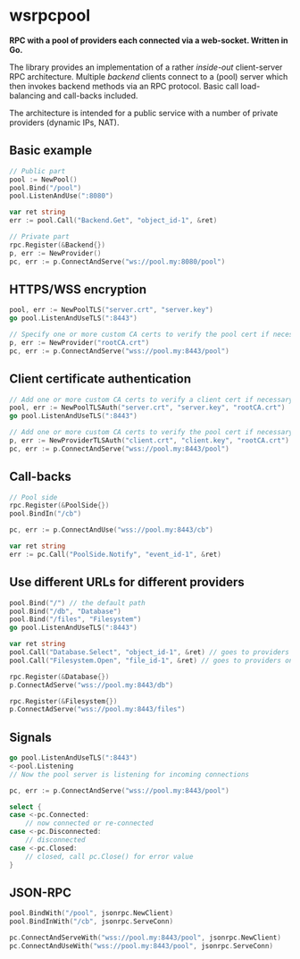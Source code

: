 # wsrpcpool

**RPC with a pool of providers each connected via a web-socket.
Written in Go.**

The library provides an implementation of a rather *inside-out*
client-server RPC architecture. Multiple *backend* clients connect to
a (pool) server which then invokes backend methods via an RPC protocol.
Basic call load-balancing and call-backs included.

The architecture is intended for a public service with a number of
private providers (dynamic IPs, NAT).


## Basic example

```go
// Public part
pool := NewPool()
pool.Bind("/pool")
pool.ListenAndUse(":8080")

var ret string
err := pool.Call("Backend.Get", "object_id-1", &ret)
```

```go
// Private part
rpc.Register(&Backend{})
p, err := NewProvider()
pc, err := p.ConnectAndServe("ws://pool.my:8080/pool")
```

## HTTPS/WSS encryption

```go
pool, err := NewPoolTLS("server.crt", "server.key")
go pool.ListenAndUseTLS(":8443")
```

```go
// Specify one or more custom CA certs to verify the pool cert if necessary
p, err := NewProvider("rootCA.crt")
pc, err := p.ConnectAndServe("wss://pool.my:8443/pool")
```

## Client certificate authentication

```go
// Add one or more custom CA certs to verify a client cert if necessary
pool, err := NewPoolTLSAuth("server.crt", "server.key", "rootCA.crt")
go pool.ListenAndUseTLS(":8443")
```

```go
// Add one or more custom CA certs to verify the pool cert if necessary
p, err := NewProviderTLSAuth("client.crt", "client.key", "rootCA.crt")
pc, err := p.ConnectAndServe("wss://pool.my:8443/pool")
```

## Call-backs

```go
// Pool side
rpc.Register(&PoolSide{})
pool.BindIn("/cb")
```

```go
pc, err := p.ConnectAndUse("wss://pool.my:8443/cb")

var ret string
err := pc.Call("PoolSide.Notify", "event_id-1", &ret)
```

## Use different URLs for different providers

```go
pool.Bind("/") // the default path
pool.Bind("/db", "Database")
pool.Bind("/files", "Filesystem")
go pool.ListenAndUseTLS(":8443")

var ret string
pool.Call("Database.Select", "object_id-1", &ret) // goes to providers on /db
pool.Call("Filesystem.Open", "file_id-1", &ret) // goes to providers on /files
```

```go
rpc.Register(&Database{})
p.ConnectAdServe("wss://pool.my:8443/db")
```

```go
rpc.Register(&Filesystem{})
p.ConnectAdServe("wss://pool.my:8443/files")
```

## Signals

```go
go pool.ListenAndUseTLS(":8443")
<-pool.Listening
// Now the pool server is listening for incoming connections
```

```go
pc, err := p.ConnectAndServe("wss://pool.my:8443/pool")

select {
case <-pc.Connected:
    // now connected or re-connected
case <-pc.Disconnected:
    // disconnected
case <-pc.Closed:
    // closed, call pc.Close() for error value
}
```

## JSON-RPC

```go
pool.BindWith("/pool", jsonrpc.NewClient)
pool.BindInWith("/cb", jsonrpc.ServeConn)
```

```go
pc.ConnectAndServeWith("wss://pool.my:8443/pool", jsonrpc.NewClient)
pc.ConnectAndUseWith("wss://pool.my:8443/pool", jsonrpc.ServeConn)
```
